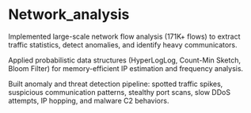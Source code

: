 # Network_analysis
Implemented large-scale network flow analysis (171K+ flows) to extract traffic statistics, detect anomalies, and identify heavy communicators.

Applied probabilistic data structures (HyperLogLog, Count-Min Sketch, Bloom Filter) for memory-efficient IP estimation and frequency analysis.

Built anomaly and threat detection pipeline: spotted traffic spikes, suspicious communication patterns, stealthy port scans, slow DDoS attempts, IP hopping, and malware C2 behaviors.
